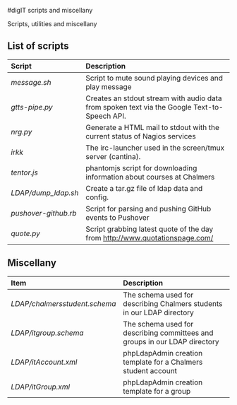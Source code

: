 #digIT scripts and miscellany

Scripts, utilities and miscellany

## List of scripts
Script          | Description
:------------   | :-------------
_message.sh_    | Script to mute sound playing devices and play message
_gtts-pipe.py_  | Creates an stdout stream with audio data from spoken text via the Google Text-to-Speech API.
_nrg.py_        | Generate a HTML mail to stdout with the current status of Nagios services
_irkk_          | The irc-launcher used in the screen/tmux server (cantina).
_tentor.js_     | phantomjs script for downloading information about courses at Chalmers
_LDAP/dump_ldap.sh_  | Create a tar.gz file of ldap data and config.
_pushover-github.rb_   | Script for parsing and pushing GitHub events to Pushover
_quote.py_   | Script grabbing latest quote of the day from http://www.quotationspage.com/


## Miscellany

Item           | Description
:------------   | :-------------
_LDAP/chalmersstudent.schema_  |  The schema used for describing Chalmers students in our LDAP directory
_LDAP/itgroup.schema_  |  The schema used for describing committees and groups in our LDAP directory
_LDAP/itAccount.xml_  | phpLdapAdmin creation template for a Chalmers student account
_LDAP/itGroup.xml_  | phpLdapAdmin creation template for a group
